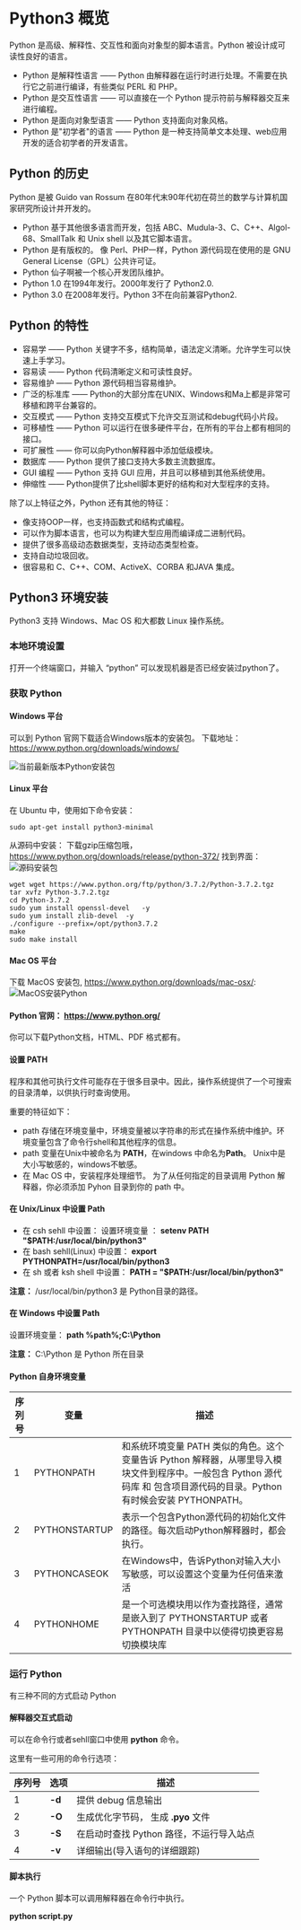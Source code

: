 # Python3 概览

Python 是高级、解释性、交互性和面向对象型的脚本语言。Python 被设计成可读性良好的语言。

- Python 是解释性语言 —— Python 由解释器在运行时进行处理。不需要在执行它之前进行编译，有些类似 PERL 和 PHP。
- Python 是交互性语言 —— 可以直接在一个 Python 提示符前与解释器交互来进行编程。
- Python 是面向对象型语言 —— Python 支持面向对象风格。
- Python 是"初学者"的语言 —— Python 是一种支持简单文本处理、web应用开发的适合初学者的开发语言。

## Python 的历史

Python 是被 Guido van Rossum 在80年代末90年代初在荷兰的数学与计算机国家研究所设计并开发的。

- Python 基于其他很多语言而开发，包括 ABC、Mudula-3、C、C++、Algol-68、SmallTalk 和 Unix shell 以及其它脚本语言。
- Python 是有版权的。 像 Perl、PHP一样，Python 源代码现在使用的是 GNU General License（GPL）公共许可证。
- Python 仙子啊被一个核心开发团队维护。
- Python 1.0 在1994年发行。2000年发行了 Python2.0.
- Python 3.0 在2008年发行。Python 3不在向前兼容Python2.

## Python 的特性

- 容易学 —— Python 关键字不多，结构简单，语法定义清晰。允许学生可以快速上手学习。
- 容易读 —— Python 代码清晰定义和可读性良好。
- 容易维护 —— Python 源代码相当容易维护。
- 广泛的标准库 —— Python的大部分库在UNIX、Windows和Ma上都是非常可移植和跨平台兼容的。
- 交互模式 —— Python 支持交互模式下允许交互测试和debug代码小片段。
- 可移植性 —— Python 可以运行在很多硬件平台，在所有的平台上都有相同的接口。
- 可扩展性 —— 你可以向Python解释器中添加低级模块。
- 数据库 —— Python 提供了接口支持大多数主流数据库。
- GUI 编程 —— Python 支持 GUI 应用，并且可以移植到其他系统使用。
- 伸缩性 —— Python提供了比shell脚本更好的结构和对大型程序的支持。

除了以上特征之外，Python 还有其他的特征：

- 像支持OOP一样，也支持函数式和结构式编程。
- 可以作为脚本语言，也可以为构建大型应用而编译成二进制代码。
- 提供了很多高级动态数据类型，支持动态类型检查。
- 支持自动垃圾回收。
- 很容易和 C、C++、COM、ActiveX、CORBA 和JAVA 集成。

## Python3 环境安装

Python3 支持 Windows、Mac OS 和大都数 Linux 操作系统。

### 本地环境设置

打开一个终端窗口，并输入 “python” 可以发现机器是否已经安装过python了。


### 获取 Python

#### Windows 平台

可以到 Python 官网下载适合Windows版本的安装包。
下载地址： https://www.python.org/downloads/windows/

![当前最新版本Python安装包](1-windows版本安装包下载.png)


#### Linux 平台

在 Ubuntu 中，使用如下命令安装：
```shell
sudo apt-get install python3-minimal
```
从源码中安装：
下载gzip压缩包哦，https://www.python.org/downloads/release/python-372/ 找到界面：
![源码安装包](2-源码安装Python.png)
```shell
wget wget https://www.python.org/ftp/python/3.7.2/Python-3.7.2.tgz
tar xvfz Python-3.7.2.tgz
cd Python-3.7.2
sudo yum install openssl-devel   -y
sudo yum install zlib-devel  -y
./configure --prefix=/opt/python3.7.2
make  
sudo make install
```

#### Mac OS 平台

下载 MacOS 安装包, https://www.python.org/downloads/mac-osx/:
![MacOS安装Python](3-MacOS安装Python.png)


#### Python 官网： https://www.python.org/

你可以下载Python文档，HTML、PDF 格式都有。


#### 设置 PATH

程序和其他可执行文件可能存在于很多目录中。因此，操作系统提供了一个可搜索的目录清单，以供执行时查询使用。

重要的特征如下：
- path 存储在环境变量中，环境变量被以字符串的形式在操作系统中维护。环境变量包含了命令行shell和其他程序的信息。
- path 变量在Unix中被命名为 **PATH**，在windows 中命名为**Path**。 Unix中是大小写敏感的，windows不敏感。
- 在 Mac OS 中，安装程序处理细节。 为了从任何指定的目录调用 Python 解释器，你必须添加 Pyhon 目录到你的 path 中。

#### 在 Unix/Linux 中设置 Path

- 在 csh sehll 中设置： 设置环境变量 ： **setenv PATH "$PATH:/usr/local/bin/python3"**
- 在 bash sehll(Linux) 中设置： **export PYTHONPATH=/usr/local/bin/python3**
- 在 sh 或者 ksh shell 中设置： **PATH = "$PATH:/usr/local/bin/python3"**

**注意：** /usr/local/bin/python3 是 Python目录的路径。

#### 在 Windows 中设置 Path

设置环境变量： **path %path%;C:\Python**

**注意：** C:\Python 是 Python 所在目录

#### Python 自身环境变量


|序列号|变量|描述|
|-------|-------|-------|
|1|PYTHONPATH|和系统环境变量 PATH 类似的角色。这个变量告诉 Python 解释器，从哪里导入模块文件到程序中。一般包含 Python 源代码库 和 包含项目源代码的目录。Python 有时候会安装 PYTHONPATH。|
|2|PYTHONSTARTUP|表示一个包含Python源代码的初始化文件的路径。每次启动Python解释器时，都会执行。|
|3|PYTHONCASEOK|在Windows中，告诉Python对输入大小写敏感，可以设置这个变量为任何值来激活|
|4|PYTHONHOME|是一个可选模块用以作为查找路径，通常是嵌入到了 PYTHONSTARTUP 或者 PYTHONPATH 目录中以使得切换更容易切换模块库|


### 运行 Python

有三种不同的方式启动 Python 

#### 解释器交互式启动

可以在命令行或者sehll窗口中使用 **python** 命令。

这里有一些可用的命令行选项：

|序列号|选项|描述|
|-----|------|-----|
|1|**-d**|提供 debug 信息输出|
|2|**-O**|生成优化字节码， 生成 **.pyo** 文件|
|3|**-S**|在启动时查找 Python 路径，不运行导入站点|
|4|**-v**|详细输出(导入语句的详细跟踪)|


#### 脚本执行

一个 Python 脚本可以调用解释器在命令行中执行。

**python script.py**






































